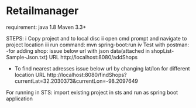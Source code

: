 # Retailmanager
requirement: 
java 1.8 
Maven 3.3+

STEPS:
i Copy project and to local disc
ii open cmd prompt and navigate to project location
iii run command: mvn spring-boot:run
iv Test with postman:
    -for adding shop: issue below url with json data(attached in shopList-Sample-Json.txt) 
URL http://localhost:8080/addShops

- To find nearest adresses issue below url by changing lat/lon for different location
URL http://localhost:8080/findShops?currentLat=32.2030373&currentLon=-98.2097649

For running in STS:
import existing project in sts and run as spring boot application
